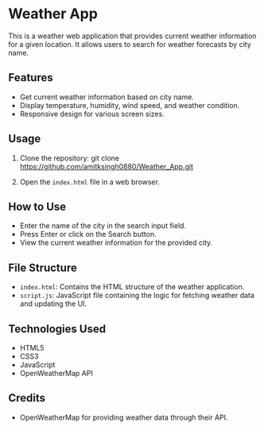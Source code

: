 # Weather App

This is a weather web application that provides current weather information for a given location. It allows users to search for weather forecasts by city name.

## Features

- Get current weather information based on city name.
- Display temperature, humidity, wind speed, and weather condition.
- Responsive design for various screen sizes.

## Usage

1. Clone the repository:
git clone https://github.com/amitksingh0880/Weather_App.git

2. Open the `index.html` file in a web browser.

## How to Use

- Enter the name of the city in the search input field.
- Press Enter or click on the Search button.
- View the current weather information for the provided city.

## File Structure

- `index.html`: Contains the HTML structure of the weather application.
- `script.js`: JavaScript file containing the logic for fetching weather data and updating the UI.

## Technologies Used

- HTML5
- CSS3
- JavaScript
- OpenWeatherMap API

## Credits

- OpenWeatherMap for providing weather data through their API.

